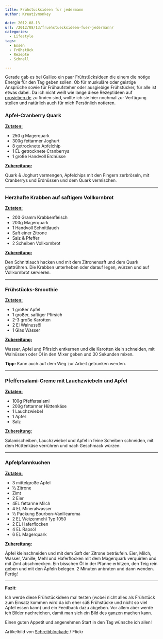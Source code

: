 ```yaml
---
title: Frühstücksideen für jedermann
author: Kreativmonkey

date: 2012-08-13
url: /2012/08/13/fruehstuecksideen-fuer-jedermann/
categories:
  - Lifestyle
tags:
  - Essen
  - Frühstück
  - Rezepte
  - Schnell

---
```

Gerade gab es bei Galileo ein paar Frühstücksideen die einem die nötige Energie für den Tag geben sollen. Ob für muskuläre oder geistige Ansprüche sowie für Frühaufsteher oder ausgiebige Frühstücker, für alle ist etwas dabei. Da ich nicht weiß wie lange diese Rezeptideen auf <a title="Sendung 13.August 12" href="http://www.prosieben.de/tv/galileo/zusatzinfos/galileo-themen-13-august-2012-1.3309024/" target="_blank">prosieben.de</a> zu finden sind, wollte ich sie hier nochmal zur Verfügung stellen und natürlich auch für mich Persönlich notieren.
  
<!--more-->

### Apfel-Cranberry Quark

<span style="text-decoration: underline;"><strong>Zutaten:</strong></span>

  * 250 g Magerquark
  * 300g fettarmer Joghurt
  * 8 getrocknete Apfelchip
  * 1 EL getrocknete Cranberrys
  * 1 große Handvoll Erdnüsse

<span style="text-decoration: underline;"><strong>Zubereitung:</strong></span>
  
Quark & Joghurt vermengen, Apfelchips mit den Fingern zerbröseln, mit Cranberrys und Erdnüssen und dem Quark vermischen.

* * *

### Herzhafte Krabben auf saftigem Vollkornbrot

<span style="text-decoration: underline;"><strong>Zutaten:</strong></span>

  * 200 Gramm Krabbenfleisch
  * 200g Magerquark
  * 1 Handvoll Schnittlauch
  * Saft einer Zitrone
  * Salz & Pfeffer
  * 2 Scheiben Vollkornbrot

<span style="text-decoration: underline;"><strong>Zubereitung:</strong></span>
  
Den Schnittlauch hacken und mit dem Zitronensaft und dem Quark glattrühren. Die Krabben unterheben oder darauf legen, würzen und auf Vollkornbrot servieren.

* * *

### Frühstücks-Smoothie

<span style="text-decoration: underline;"><strong>Zutaten:</strong></span>

  * 1 großer Apfel
  * 1 großer, saftiger Pfirsich
  * 2-3 große Karotten
  * 2 El Walnussöl
  * 1 Glas Wasser

<span style="text-decoration: underline;"><strong>Zubereitung:</strong></span>
  
Wasser, Apfel und Pfirsich entkernen und die Karotten klein schneiden, mit Walnüssen oder Öl in den Mixer geben und 30 Sekunden mixen.
  
**Tipp:** Kann auch auf dem Weg zur Arbeit getrunken werden.

* * *

### Pfeffersalami-Creme mit Lauchzwiebeln und Apfel

<span style="text-decoration: underline;"><strong>Zutaten:</strong></span>

  * 100g Pfeffersalami
  * 200g fettarmer Hüttenkäse
  * 1 Lauchzwiebel
  * 1 Apfel
  * Salz

<span style="text-decoration: underline;"><strong>Zubereitung:</strong></span>
  
Salamischeiben, Lauchzwiebel und Apfel in feine Scheiben schneiden, mit dem Hüttenkäse verrühren und nach Geschmack würzen.

* * *

### Apfelpfannkuchen

<span style="text-decoration: underline;"><strong>Zutaten:</strong></span>

  * 3 mittelgroße Äpfel
  * ½ Zitrone
  * Zimt
  * 2 Eier
  * 4EL fettarme Milch
  * 4 EL Mineralwasser
  * ½ Packung Bourbon-Vanillearoma
  * 2 EL Weizenmehl Typ 1050
  * 2 EL Haferflocken
  * 4 EL Rapsöl
  * 6 EL Magerquark

<span style="text-decoration: underline;"><strong>Zubereitung:</strong></span>
  
Äpfel kleinschneiden und mit dem Saft der Zitrone beträufeln. Eier, Milch, Wasser, Vanille, Mehl und Haferflocken mit dem Magerquark verquirlen und mit Zimt abschmecken. Ein bisschen Öl in der Pfanne erhitzen, den Teig rein geben und mit den Äpfeln belegen. 2 Minuten anbraten und dann wenden. Fertig!

* * *

**Fazit:**
  
Ich werde diese Frühstückideen mal testen (wobei nicht alles als Frühstück zum Einsatz kommen wird da ich eher süß Frühstücke und nicht so viel Apfel essen kann) und ein Feedback dazu abgeben. Vor allem aber werde ich Bilder nachreichen, damit man sich ein Bild des ganzen machen kann.

Einen guten Appetit und angenehmen Start in den Tag wünsche ich allen!

<adress>Artikelbild von <a href="http://www.flickr.com/photos/dominic-hallau_de/" target="_blank">Schreibblockade</a> / Flickr</adress>